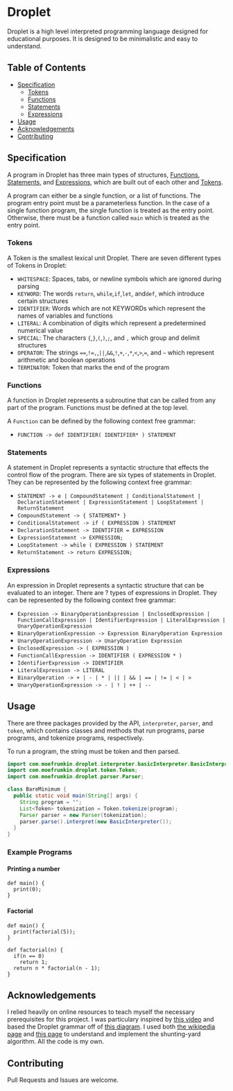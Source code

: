 # Droplet

Droplet is a high level interpreted programming language designed for educational purposes.
It is designed to be minimalistic and easy to understand.

## Table of Contents

- [Specification](#Specification)
    - [Tokens](#Tokens)
    - [Functions](#Functions)
    - [Statements](#Statements)
    - [Expressions](#Expressions)
- [Usage](#Usage)
- [Acknowledgements](#Acknowledgements)
- [Contributing](#Contributing)
    
    

## Specification

A program in Droplet has three main types of structures, [Functions](#Functions), [Statements](#Statements), and [Expressions](#Expressions), which are built out of each other and [Tokens](#Tokens).

A program can either be a single function, or a list of functions.
The program entry point must be a parameterless function.
In the case of a single function program, the single function is treated as the entry point.
Otherwise, there must be a function called ```main``` which is treated as the entry point.

### Tokens

A Token is the smallest lexical unit Droplet. There are seven different types of Tokens in Droplet:

- ```WHITESPACE```: Spaces, tabs, or newline symbols which are ignored during parsing
- ```KEYWORD```: The words ```return```, ```while```,```if```,```let```, and```def```, which introduce certain structures
- ```IDENTIFIER```: Words which are not KEYWORDs which represent the names of variables and functions
- ```LITERAL```: A combination of digits which represent a predetermined numerical value
- ```SPECIAL```: The characters ```{```,```}```,```(```,```)```,```;```, and ```,``` which group and delimit structures
- ```OPERATOR```: The strings ```==```,```!=,```,```||```,```&&```,```!```,```+```,```-```,```*```,```<```,```>```,```=```, and ```~``` which represent arithmetic and boolean operations
- ```TERMINATOR```: Token that marks the end of the program

### Functions
A function in Droplet represents a subroutine that can be called from any part of the program.
Functions must be defined at the top level.

A ```Function``` can be defined by the following context free grammar:
- ```FUNCTION -> def IDENTIFIER( IDENTIFIER* ) STATEMENT```

### Statements

A statement in Droplet represents a syntactic structure that effects the control flow of the program.
There are six types of statements in Droplet. They can be represented by the following context free grammar:

- ```STATEMENT -> e | CompoundStatement | ConditionalStatement | DeclarationStatement | ExpressionStatement | LoopStatement | ReturnStatement```
- ```CompoundStatement -> { STATEMENT* }```
- ```ConditionalStatement -> if ( EXPRESSION ) STATEMENT```
- ```DeclarationStatement -> IDENTIFIER = EXPRESSION```
- ```ExpressionStatement -> EXPRESSION;```
- ```LoopStatement -> while ( EXPRESSION ) STATEMENT```
- ```ReturnStatement -> return EXPRESSION;```

### Expressions
An expression in Droplet represents a syntactic structure that can be evaluated to an integer.
There are ? types of expressions in Droplet. They can be represented by the following context free grammar:

- ```Expression -> BinaryOperationExpression | EnclosedExpression | FunctionCallExpression | IdentifierExpression | LiteralExpression | UnaryOperationExpression```
- ```BinaryOperationExpression -> Expression BinaryOperation Expression```
- ```UnaryOperationExpression -> UnaryOperation Expression```
- ```EnclosedExpression -> ( EXPRESSION )```
- ```FunctionCallExpression -> IDENTIFIER ( EXPRESSION * )```
- ```IdentifierExpression -> IDENTIFIER```
- ```LiteralExpression -> LITERAL```
- ```BinaryOperation -> + | - | * | || | && | == | != | < | >```
- ```UnaryOperationExpression -> - | ! | ++ | --```

## Usage

There are three packages provided by the API, ```interpreter```, ```parser```, and ```token```, which contains classes and methods that run programs, parse programs, and tokenize programs, respectively.

To run a program, the string must be token and then parsed.

```java
import com.moefrumkin.droplet.interpreter.basicInterpreter.BasicInterpreter;
import com.moefrumkin.droplet.token.Token;
import com.moefrumkin.droplet.parser.Parser;

class BareMinimum {
  public static void main(String[] args) {
    String program = "";
    List<Token> tokenization = Token.tokenize(program);
    Parser parser = new Parser(tokenization);
    parser.parse().interpret(new BasicInterpreter());
  }
}
```

### Example Programs

#### Printing a number
```
def main() {
  print(0);
}
```

#### Factorial
```
def main() {
  print(factorial(5));
}

def factorial(n) {
  if(n == 0)
    return 1;
  return n * factorial(n - 1);
}
```

## Acknowledgements

I relied heavily on online resources to teach myself the necessary prerequisites for this project. I was particulary inspired by [this video](https://www.youtube.com/watch?v=eF9qWbuQLuw&t=1s) and based the Droplet grammar off of [this diagram](https://raw.githubusercontent.com/bisqwit/compiler_series/master/ep1/jit-conj-parser1.png). I used both [the wikipedia page](https://en.wikipedia.org/wiki/Shunting_yard_algorithm) and [this page](https://aquarchitect.github.io/swift-algorithm-club/Shunting%20Yard/) to understand and implement the shunting-yard algorithm. All the code is my own.

## Contributing

Pull Requests and Issues are welcome.

